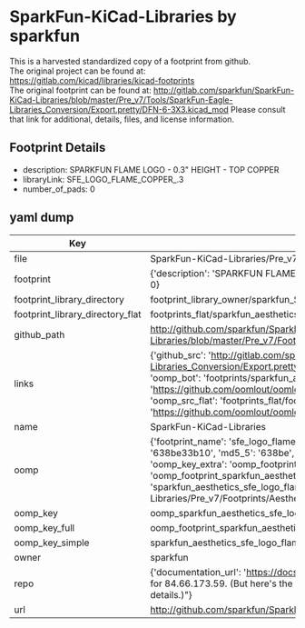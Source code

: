# SparkFun-KiCad-Libraries by sparkfun  
This is a harvested standardized copy of a footprint from github.  
The original project can be found at:  
https://gitlab.com/kicad/libraries/kicad-footprints  
The original footprint can be found at:
http://gitlab.com/sparkfun/SparkFun-KiCad-Libraries/blob/master/Pre_v7/Tools/SparkFun-Eagle-Libraries_Conversion/Export.pretty/DFN-6-3X3.kicad_mod
Please consult that link for additional, details, files, and license information.  
## Footprint Details
* description: SPARKFUN FLAME LOGO - 0.3" HEIGHT - TOP COPPER  
* libraryLink: SFE_LOGO_FLAME_COPPER_.3  
* number_of_pads: 0  
## yaml dump  
| Key | Value |  
| --- | --- |  
| file | SparkFun-KiCad-Libraries/Pre_v7/Footprints/Aesthetics.pretty/SFE_LOGO_FLAME_COPPER_.3.kicad_mod |  
| footprint | {'description': 'SPARKFUN FLAME LOGO - 0.3" HEIGHT - TOP COPPER', 'libraryLink': 'SFE_LOGO_FLAME_COPPER_.3', 'number_of_pads': 0} |  
| footprint_library_directory | footprint_library_owner/sparkfun_SparkFun-KiCad-Libraries |  
| footprint_library_directory_flat | footprints_flat/sparkfun_aesthetics_sfe_logo_flame_copper_3/working |  
| github_path | http://github.com/sparkfun/SparkFun-KiCad-Libraries/blob/master/Pre_v7/Footprints/Aesthetics.pretty/SFE_LOGO_FLAME_COPPER_.3.kicad_mod |  
| links | {'github_src': 'http://gitlab.com/sparkfun/SparkFun-KiCad-Libraries/blob/master/Pre_v7/Tools/SparkFun-Eagle-Libraries_Conversion/Export.pretty/DFN-6-3X3.kicad_mod', 'github_src_repo': 'https://gitlab.com/kicad/libraries/kicad-footprints', 'oomp_bot': 'footprints/sparkfun_aesthetics_sfe_logo_flame_copper_3/working', 'oomp_bot_github': 'https://github.com/oomlout/oomlout_oomp_footprint_bot/tree/main/footprints/sparkfun_aesthetics_sfe_logo_flame_copper_3/working', 'oomp_src_flat': 'footprints_flat/footprints_flat/sparkfun_aesthetics_sfe_logo_flame_copper_3/working', 'oomp_src_flat_github': 'https://github.com/oomlout/oomlout_oomp_footprint_src/tree/main/footprints_flat/sparkfun_aesthetics_sfe_logo_flame_copper_3/working'} |  
| name | SparkFun-KiCad-Libraries |  
| oomp | {'footprint_name': 'sfe_logo_flame_copper_3', 'library_name': 'aesthetics', 'md5': '638be33b1060f380a33bf628bf6c49ba', 'md5_10': '638be33b10', 'md5_5': '638be', 'md5_6': '638be3', 'oomp_key': 'oomp_sparkfun_aesthetics_sfe_logo_flame_copper_3', 'oomp_key_extra': 'oomp_footprint_sparkfun_aesthetics_sfe_logo_flame_copper_3', 'oomp_key_full': 'oomp_footprint_sparkfun_aesthetics_sfe_logo_flame_copper_3_638be3', 'oomp_key_simple': 'sparkfun_aesthetics_sfe_logo_flame_copper_3', 'original_filename': 'SparkFun-KiCad-Libraries/Pre_v7/Footprints/Aesthetics.pretty/SFE_LOGO_FLAME_COPPER_.3.kicad_mod', 'owner_name': 'sparkfun'} |  
| oomp_key | oomp_sparkfun_aesthetics_sfe_logo_flame_copper_3 |  
| oomp_key_full | oomp_footprint_sparkfun_aesthetics_sfe_logo_flame_copper_3 |  
| oomp_key_simple | sparkfun_aesthetics_sfe_logo_flame_copper_3 |  
| owner | sparkfun |  
| repo | {'documentation_url': 'https://docs.github.com/rest/overview/resources-in-the-rest-api#rate-limiting', 'message': "API rate limit exceeded for 84.66.173.59. (But here's the good news: Authenticated requests get a higher rate limit. Check out the documentation for more details.)"} |  
| url | http://github.com/sparkfun/SparkFun-KiCad-Libraries |  

